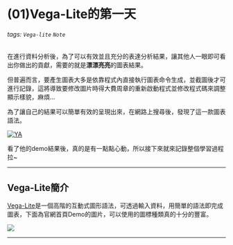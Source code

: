 # (01)Vega-Lite的第一天
###### tags: `Vega-lite` `Note`

在進行資料分析後，為了可以有效並且充分的表達分析結果，讓其他人一眼即可看出你做出的貢獻，需要的就是**漂漂亮亮**的圖表結果。

但普遍而言，要產生圖表大多是依靠程式內直接執行圖表命令生成，並截圖後才可進行記錄，這將導致要修改圖片時得大費周章的重新啟動程式並修改程式碼來調整顯示樣貌，麻煩...

為了讓自己的結果可以簡單有效的呈現出來，在網路上搜尋後，發現了這一款圖表語法。

[![](https://i.imgur.com/JtTunOq.png "YA")](https://vega.github.io/vega-lite/)

看了他的demo結果後，真的是有一點點心動，所以接下來就來記錄整個學習過程拉~



---

## Vega-Lite簡介
[Vega-Lite](https://)是一個高階的互動式圖形語法，可透過輸入資料，用簡單的語法即完成圖表，下面為官網首頁Demo的圖片，可以使用的圖標種類真的十分的豐富。

![](https://i.imgur.com/QpgHom0.png)


---





